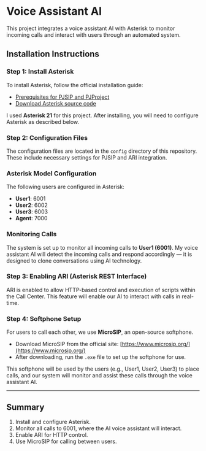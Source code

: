 # Voice Assistant AI

This project integrates a voice assistant AI with Asterisk to monitor incoming calls and interact with users through an automated system.

## Installation Instructions

### Step 1: Install Asterisk
To install Asterisk, follow the official installation guide:

- [Prerequisites for PJSIP and PJProject](https://docs.asterisk.org/Getting-Started/Installing-Asterisk/Installing-Asterisk-From-Source/Prerequisites/PJSIP-pjproject/)
- [Download Asterisk source code](https://www.asterisk.org/downloads/source-code/)

I used **Asterisk 21** for this project. After installing, you will need to configure Asterisk as described below.

### Step 2: Configuration Files

The configuration files are located in the `config` directory of this repository. These include necessary settings for PJSIP and ARI integration.

### Asterisk Model Configuration

The following users are configured in Asterisk:

- **User1**: 6001
- **User2**: 6002
- **User3**: 6003
- **Agent**: 7000

### Monitoring Calls

The system is set up to monitor all incoming calls to **User1 (6001)**. My voice assistant AI will detect the incoming calls and respond accordingly — it is designed to clone conversations using AI technology.

### Step 3: Enabling ARI (Asterisk REST Interface)

ARI is enabled to allow HTTP-based control and execution of scripts within the Call Center. This feature will enable our AI to interact with calls in real-time.

### Step 4: Softphone Setup

For users to call each other, we use **MicroSIP**, an open-source softphone.

- Download MicroSIP from the official site: [https://www.microsip.org/](https://www.microsip.org/)
- After downloading, run the `.exe` file to set up the softphone for use.

This softphone will be used by the users (e.g., User1, User2, User3) to place calls, and our system will monitor and assist these calls through the voice assistant AI.

---

## Summary

1. Install and configure Asterisk.
2. Monitor all calls to 6001, where the AI voice assistant will interact.
3. Enable ARI for HTTP control.
4. Use MicroSIP for calling between users.
